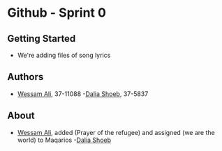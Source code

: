 # Github - Sprint 0

## Getting Started

- We're adding files of song lyrics

## Authors
- [Wessam Ali](https://github.com/wessam611), 37-11088
-[Dalia Shoeb](https://github.com/DaliaShoeb), 37-5837

## About
- [Wessam Ali](https://github.com/wessam611), added (Prayer of the refugee) and assigned (we are the world) to Maqarios
-[Dalia Shoeb](https://github.com/DaliaShoeb) 
